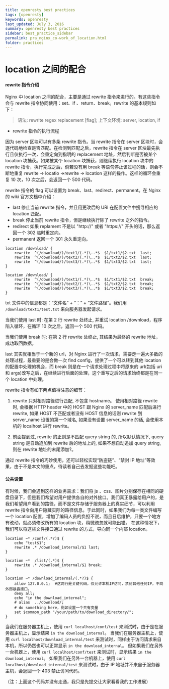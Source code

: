 ```yaml
---
title: openresty best practices
tags: [openresty]
keywords: openresty
last_updated: July 3, 2016
summary: openresty best practices
sidebar: best_practice_sidebar
permalink: pra_nginx_co-work_of_location.html
folder: practices
---
```

# location 之间的配合

#### rewrite 指令介绍

Nginx 中 location 之间的配合，主要是通过 rewrite 指令来进行的。有这些指令会与 rewrite 指令协同使用：set、if 、return、break。rewrite 的基本规则如下：

> 语法:	rewrite regex replacement [flag];
> 上下文环境:	server, location, if

* rewrite 指令的执行流程

因为 server 区块可以有多条 rewrite 指令。当 rewrite 指令在 server 区块时，会逐代码地检查是否匹配。在检测到匹配之后，rewrite 指令在 server 区块最先执行且仅执行一次，会重定向到指明的 replacement 地址，然后判断是否被某个 location 块捕获。如果被某个 location 块捕获，则继续执行 location 块中的 rewrite 指令，执行完成之后，倘若没有用 break 等语句停止该过程的话，则会不断地重复 rewrite -> locatio ->rewrite -> location 这样的操作。这样的循环会重复 10 次，10 次之后，会返回一个 500 代码。

rewrite 指令的 flag 可以设置为 break、last、redirect、permanent。在 Nginx 的 wiki 官方文档中介绍：
* last 停止当前 rewrite 指令，并且用更改后的 URI 在配置文件中搜寻相应的 location 匹配。
* break 停止当前 rewrite 指令，但是继续执行除了 rewrite 之外的指令。
* redirect 如果 replament 不是以 "http://" 或者 "https://" 开头的话，那么返回一个 302 临时重定向。
* permanent 返回一个 301 永久重定向。


```nginx
location /download/ {
    rewrite  ^(/download/)/text1/(.*)\..*$  $1/txt1/$2.txt  last;
    rewrite  ^(/download/)/text2/(.*)\..*$  $1/txt2/$2.txt  last;
    rewrite  ^(/download/)/text3/(.*)\..*$  $1/txt3/$2.txt  last;
}
```

```nginx
location /download/ {
    rewrite  ^(/download/)/text1/(.*)\..*$  $1/txt1/$2.txt  break;
    rewrite  ^(/download/)/text2/(.*)\..*$  $1/txt2/$2.txt  break;
    rewrite  ^(/download/)/text3/(.*)\..*$  $1/txt3/$2.txt  break;
}
```
txt 文件中的信息都是：“文件名” + “：” + “文件路径”。我们用 `/download/text1/test.txt` 来向服务器发起请求。

当我们使用 last 时: 在第 2 行 rewrite 处终止, 并重试 location /download，程序陷入循环，在循环 10 次之后，返回一个 500 代码。

当我们使用 break 时: 在第 2 行 rewrite 处终止, 其结果为最终的 rewrite 地址，成功取回数据。

last 其实就相当于一个新的 url，对 Nginx 进行了一次请求，需要走一遍大多数的处理过程，最重要的是会做一次 find config，提供了一个可以转到其他 location 的配置中处理的机会，而 break 则是在一个请求处理过程中将原来的 url(包括 uri 和 args)改写之后，在继续进行后面的处理，这个重写之后的请求始终都是在同一个 location 中处理。


rewrite 指令有如下两点值得注意的细节：
1. rewrite 只对相对路径进行匹配, 不包含 hostname。
使用相对路径 rewrite 时, 会根据 HTTP header 中的 HOST 跟 Nginx 的 server_name 匹配后进行 rewrite, 如果 HOST 不匹配或者没有 HOST 信息的话则 rewrite 到 server_name 设置的第一个域名, 如果没有设置 server_name 的话, 会使用本机的 localhost 进行 rewrite。

2. 前面提到过, rewrite 的正则是不匹配 query string 的, 所以默认情况下, query string 是自动追加到 rewrite 后的地址上的, 如果不想自动追加 query string, 则在 rewrite 地址的末尾添加?。

通过 rewrite 指令的巧妙使用，还可以轻松实现“防盗链”、“禁封 IP 地址”等效果，由于不是本文的重点，待读者自己去发掘这些功能吧。

#### 公共设置

有时候，我们会遇到这样的业务需求：我们将 js 、css、图片分别保存在相同的硬盘目录下，但是我们希望对用户提供各自的对外接口。我们真正暴露给用户的，是我们希望用户看到的路径，而不是文件存储于服务器上的真实细节，可以利用 rewrite 指令向用户隐藏实际的路径信息。于此同时，如果我们为每一类文件编写一个 location 配置，增加了编码人员的负担不说，而且日后维护，只要一个地方有改动，就必须修改所有的 location 块，稍微疏忽就可能出错。
在这种情况下，我们可以将这些文件接口通过 rewrite 的方式，导向同一个内部 location。

```nginx
location ~* /conf/(.*?)$ {
    echo "test$1";
    rewrite .* /download_internal/$1 last;
}

location ~*  /list/(.*)$ {
    rewrite .* /download_internal/$1 break;
}

location ~* /download_internal/(.*?)$ {
    allow 127.0.0.1;  #这两行是关键代码，仅允许本机IP访问，禁封其他任何IP，不向外部暴露接口。
    deny all;
    echo "in the download_internal";
    # alias  ../download/;
    # do something here，例如设置一个共有变量
    set $common_path "/your/path/to/download_directory/";
}
```

当我们在服务器主机上，使用 `curl localhost/conf/test` 来测试时，由于是在服务器主机上，显示结果 `in the download_internal`。
当我们在服务器主机上，使用 `curl localhost/download_internal/test` 来测试时，同样由于访问请求来自本机，所以仍然也可以正常显示 `in the download_internal`。
但如果我们在另外一台机器上，使用 `curl localhost/conf/test` 来测试时，显示结果 `in the download_internal`。
如果我们在另外一台机器上，使用 `curl localhost/download_internal/test` 来测试时，由于 IP 地址并不来自于服务器主机，会返回一个 403 禁止访问代码。

（注：上面这个代码并没有走通，我只是先提交让大家看看我的工作进展）
